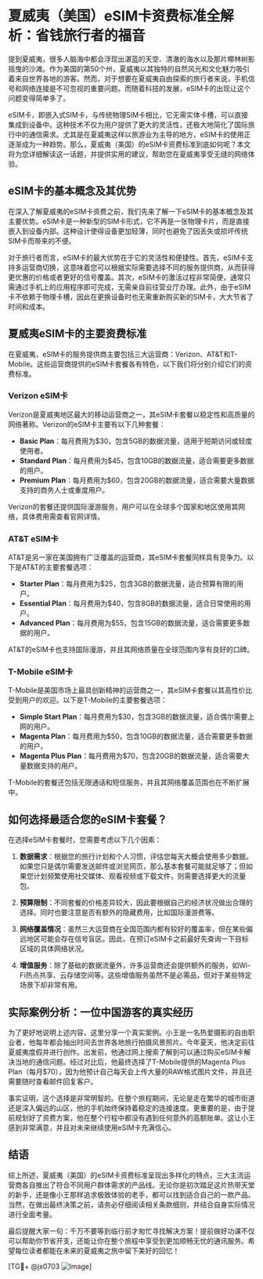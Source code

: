 # 夏威夷（美国）eSIM卡资费标准全解析：省钱旅行者的福音

提到夏威夷，很多人脑海中都会浮现出湛蓝的天空、清澈的海水以及那片椰林树影摇曳的沙滩。作为美国的第50个州，夏威夷以其独特的自然风光和文化魅力吸引着来自世界各地的游客。然而，对于想要在夏威夷自由探索的旅行者来说，手机信号和网络连接是不可忽视的重要问题。而随着科技的发展，eSIM卡的出现让这个问题变得简单多了。

eSIM卡，即嵌入式SIM卡，与传统物理SIM卡相比，它无需实体卡槽，可以直接集成到设备中。这种技术不仅为用户提供了更大的灵活性，还极大地简化了国际旅行中的通信需求。尤其是在夏威夷这样以旅游业为主导的地方，eSIM卡的使用正逐渐成为一种趋势。那么，夏威夷（美国）的eSIM卡资费标准到底如何呢？本文将为您详细解读这一话题，并提供实用的建议，帮助您在夏威夷享受无缝的网络体验。

## eSIM卡的基本概念及其优势

在深入了解夏威夷的eSIM卡资费之前，我们先来了解一下eSIM卡的基本概念及其主要优势。eSIM卡是一种新型的SIM卡形式，它不再是一张物理卡片，而是直接嵌入到设备内部。这种设计使得设备更加轻薄，同时也避免了因丢失或损坏传统SIM卡而带来的不便。

对于旅行者而言，eSIM卡的最大优势在于它的灵活性和便捷性。首先，eSIM卡支持多运营商切换，这意味着您可以根据实际需要选择不同的服务提供商，从而获得更优惠的价格或者更好的信号覆盖。其次，eSIM卡的激活过程非常简便，通常只需通过手机上的应用程序即可完成，无需亲自前往营业厅办理。此外，由于eSIM卡不依赖于物理卡槽，因此在更换设备时也无需重新购买新的SIM卡，大大节省了时间和成本。

## 夏威夷eSIM卡的主要资费标准

在夏威夷，eSIM卡的服务提供商主要包括三大运营商：Verizon、AT&T和T-Mobile。这些运营商提供的eSIM卡套餐各有特色，以下我们将分别介绍它们的资费标准。

### Verizon eSIM卡

Verizon是夏威夷地区最大的移动运营商之一，其eSIM卡套餐以稳定性和高质量的网络著称。Verizon的eSIM卡主要有以下几种套餐：

- **Basic Plan**：每月费用为$30，包含5GB的数据流量，适用于短期访问或轻度使用者。
- **Standard Plan**：每月费用为$45，包含10GB的数据流量，适合需要更多数据的用户。
- **Premium Plan**：每月费用为$60，包含20GB的数据流量，适合需要大量数据支持的商务人士或重度用户。

Verizon的套餐还提供国际漫游服务，用户可以在全球多个国家和地区使用其网络，具体费用需查看官网详情。

### AT&T eSIM卡

AT&T是另一家在美国拥有广泛覆盖的运营商，其eSIM卡套餐同样具有竞争力。以下是AT&T的主要套餐选项：

- **Starter Plan**：每月费用为$25，包含3GB的数据流量，适合预算有限的用户。
- **Essential Plan**：每月费用为$40，包含8GB的数据流量，适合日常使用的用户。
- **Advanced Plan**：每月费用为$55，包含15GB的数据流量，适合需要更多数据的用户。

AT&T的eSIM卡也支持国际漫游，并且其网络质量在全球范围内享有良好的口碑。

### T-Mobile eSIM卡

T-Mobile是美国市场上最具创新精神的运营商之一，其eSIM卡套餐以其高性价比受到用户的欢迎。以下是T-Mobile的主要套餐选项：

- **Simple Start Plan**：每月费用为$30，包含3GB的数据流量，适合偶尔需要上网的用户。
- **Magenta Plan**：每月费用为$50，包含10GB的数据流量，适合需要更多数据的用户。
- **Magenta Plus Plan**：每月费用为$70，包含20GB的数据流量，适合需要大量数据支持的用户。

T-Mobile的套餐还包括无限通话和短信服务，并且其网络覆盖范围也在不断扩展中。

## 如何选择最适合您的eSIM卡套餐？

在选择eSIM卡套餐时，您需要考虑以下几个因素：

1. **数据需求**：根据您的旅行计划和个人习惯，评估您每天大概会使用多少数据。如果您只是偶尔需要发送邮件或浏览网页，那么基本套餐可能就足够了；但如果您计划频繁使用社交媒体、观看视频或下载文件，则需要选择更大的流量包。

2. **预算限制**：不同套餐的价格差异较大，因此要根据自己的经济状况做出合理的选择。同时也要注意是否有额外的隐藏费用，比如国际漫游费等。

3. **网络覆盖情况**：虽然三大运营商在全国范围内都有较好的覆盖率，但在某些偏远地区可能会存在信号盲区。因此，在预订eSIM卡之前最好先查询一下目标区域的具体网络状况。

4. **增值服务**：除了基础的数据流量外，许多运营商还会提供额外的服务，如Wi-Fi热点共享、云存储空间等。这些增值服务虽然不是必需品，但对于某些特定场景下却非常有用。

## 实际案例分析：一位中国游客的真实经历

为了更好地说明上述内容，这里分享一个真实案例。小王是一名热爱摄影的自由职业者，他每年都会抽出时间去世界各地旅行拍摄风景照片。今年夏天，他决定前往夏威夷度假并进行创作。出发前，他通过网上搜索了解到可以通过购买eSIM卡解决当地的通信问题。经过对比后，他最终选择了T-Mobile提供的Magenta Plus Plan（每月$70），因为他预计自己每天会上传大量的RAW格式图片文件，并且还需要随时查看邮件回复客户。

事实证明，这个选择是非常明智的。在整个旅程期间，无论是走在繁华的城市街道还是深入偏远的山区，他的手机始终保持着稳定的连接速度。更重要的是，由于提前规划好了资费方案，他在整个行程中都没有遇到任何意外的高额账单。这让小王感到非常满意，并且对未来继续使用eSIM卡充满信心。

## 结语

综上所述，夏威夷（美国）的eSIM卡资费标准呈现出多样化的特点，三大主流运营商各自推出了符合不同用户群体需求的产品线。无论你是初次踏足这片热带天堂的新手，还是像小王那样追求极致体验的老手，都可以找到适合自己的一款产品。当然，在做出最终决策之前，请务必仔细阅读相关条款细则，并结合自身实际情况进行全面考量。

最后提醒大家一句：千万不要等到临行前才匆忙寻找解决方案！提前做好功课不仅可以帮助你节省开支，还能让你在整个旅程中享受到更加顺畅无忧的通讯服务。希望每位读者都能在未来的夏威夷之旅中留下美好的回忆！

[TG💪+ @jx0703 ![Image](https://github.com/user-attachments/assets/dbca1d08-cadb-493c-b0ec-ad6f7a83f270)]